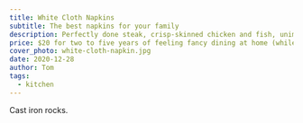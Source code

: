 ```yaml
---
title: White Cloth Napkins
subtitle: The best napkins for your family
description: Perfectly done steak, crisp-skinned chicken and fish, unimpeachable stir fry and veggies, breakfast worth waking up for… a cast iron skillet can handle it all. It's the easiest, fastest way to cook amazing meals. Inexpensive cast iron can be effortless to clean, gets better with use, and promises to last multiple lifetimes of daily tasty cooking.
price: $20 for two to five years of feeling fancy dining at home (while saving trees, too)
cover_photo: white-cloth-napkin.jpg
date: 2020-12-28
author: Tom
tags:
  - kitchen
---
```


Cast iron rocks.